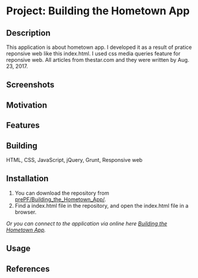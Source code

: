# Project: Building the Hometown App

## Description

This application is about hometown app. I developed it as a result of pratice reponsive web like this index.html. I used css media queries feature for reponsive web. All articles from thestar.com and they were written by Aug. 23, 2017.

## Screenshots

## Motivation

## Features

## Building

HTML, CSS, JavaScript, jQuery, Grunt, Responsive web

## Installation

1. You can download the repository from 
[prePF/Building_the_Hometown_App/](https://github.com/leiachung41/prePF/tree/master/Building_the_Hometown_App/).
2. Find a index.html file in the repository, and open the index.html file in a browser.

*Or you can connect to the application via online here [Building the Hometown App](https://leiachung41.github.io/prePF/Building_the_Hometown_App/index.html).*

## Usage

## References
